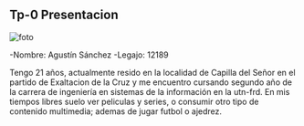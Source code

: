 ## Tp-0 Presentacion 

![foto]()

-Nombre: Agustín Sánchez
-Legajo: 12189

Tengo 21 años, actualmente resido en la localidad de Capilla del Señor en el partido de Exaltacion de la Cruz
y me encuentro cursando segundo año de la carrera de ingeniería en sistemas de la información en la utn-frd. 
En mis tiempos libres suelo ver peliculas y series, o consumir otro tipo de contenido multimedia; 
ademas de jugar futbol o ajedrez.